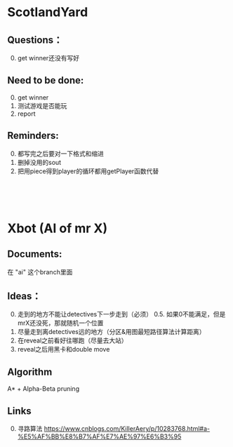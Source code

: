 # ScotlandYard
## Questions：
0. get winner还没有写好

## Need to be done:
0. get winner
1. 测试游戏是否能玩
2. report

## Reminders:
0. 都写完之后要对一下格式和缩进
1. 删掉没用的sout
2. 把用piece得到player的循环都用getPlayer函数代替

<br>
<br>
<br>

# Xbot (AI of mr X)
## Documents:
在 "ai" 这个branch里面

## Ideas：
0. 走到的地方不能让detectives下一步走到（必须）
0.5. 如果0不能满足，但是mrX还没死，那就随机一个位置
1. 尽量走到离detectives远的地方（分区&用图最短路径算法计算距离）
2. 在reveal之前看好往哪跑（尽量去大站）
3. reveal之后用黑卡和double move

## Algorithm
A* + Alpha-Beta pruning

## Links
0. 寻路算法
https://www.cnblogs.com/KillerAery/p/10283768.html#a-%E5%AF%BB%E8%B7%AF%E7%AE%97%E6%B3%95

